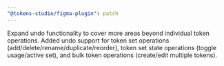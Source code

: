 ```yaml
---
"@tokens-studio/figma-plugin": patch
---
```


Expand undo functionality to cover more areas beyond individual token operations. Added undo support for token set operations (add/delete/rename/duplicate/reorder), token set state operations (toggle usage/active set), and bulk token operations (create/edit multiple tokens).
